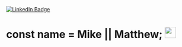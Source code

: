 <div id="badges">
  <a href="www.linkedin.com/in/matthewTheWizzard">
    <img src="https://img.shields.io/badge/LinkedIn-blue?style=for-the-badge&logo=linkedin&logoColor=white" alt="LinkedIn Badge"/>
  </a>
</div>
<img src="https://komarev.com/ghpvc/?username=your-github-username&style=flat-square&color=blue" alt=""/>
</br>
<h1>
  const name = Mike || Matthew;
  <img src="https://media.giphy.com/media/hvRJCLFzcasrR4ia7z/giphy.gif" width="30px"/>
</h1>
